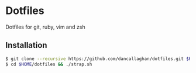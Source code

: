 # Dotfiles

Dotfiles for git, ruby, vim and zsh

## Installation

```bash
$ git clone --recursive https://github.com/dancallaghan/dotfiles.git $HOME/dotfiles
$ cd $HOME/dotfiles && ./strap.sh
```
